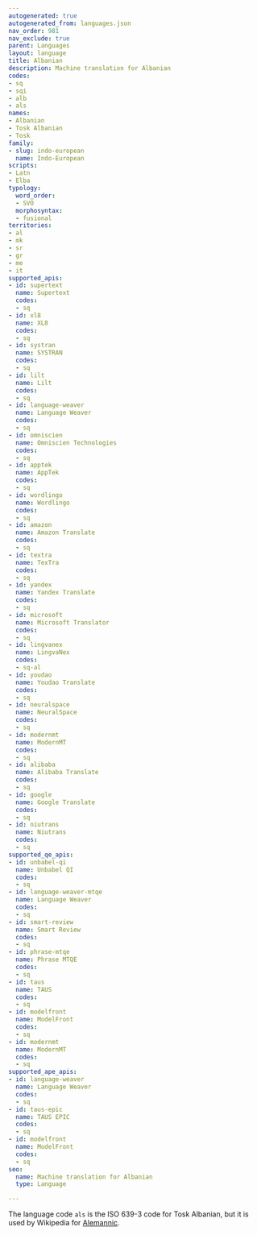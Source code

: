 ```yaml
---
autogenerated: true
autogenerated_from: languages.json
nav_order: 981
nav_exclude: true
parent: Languages
layout: language
title: Albanian
description: Machine translation for Albanian
codes:
- sq
- sqi
- alb
- als
names:
- Albanian
- Tosk Albanian
- Tosk
family:
- slug: indo-european
  name: Indo-European
scripts:
- Latn
- Elba
typology:
  word_order:
  - SVO
  morphosyntax:
  - fusional
territories:
- al
- mk
- sr
- gr
- me
- it
supported_apis:
- id: supertext
  name: Supertext
  codes:
  - sq
- id: xl8
  name: XL8
  codes:
  - sq
- id: systran
  name: SYSTRAN
  codes:
  - sq
- id: lilt
  name: Lilt
  codes:
  - sq
- id: language-weaver
  name: Language Weaver
  codes:
  - sq
- id: omniscien
  name: Omniscien Technologies
  codes:
  - sq
- id: apptek
  name: AppTek
  codes:
  - sq
- id: wordlingo
  name: Wordlingo
  codes:
  - sq
- id: amazon
  name: Amazon Translate
  codes:
  - sq
- id: textra
  name: TexTra
  codes:
  - sq
- id: yandex
  name: Yandex Translate
  codes:
  - sq
- id: microsoft
  name: Microsoft Translator
  codes:
  - sq
- id: lingvanex
  name: LingvaNex
  codes:
  - sq-al
- id: youdao
  name: Youdao Translate
  codes:
  - sq
- id: neuralspace
  name: NeuralSpace
  codes:
  - sq
- id: modernmt
  name: ModernMT
  codes:
  - sq
- id: alibaba
  name: Alibaba Translate
  codes:
  - sq
- id: google
  name: Google Translate
  codes:
  - sq
- id: niutrans
  name: Niutrans
  codes:
  - sq
supported_qe_apis:
- id: unbabel-qi
  name: Unbabel QI
  codes:
  - sq
- id: language-weaver-mtqe
  name: Language Weaver
  codes:
  - sq
- id: smart-review
  name: Smart Review
  codes:
  - sq
- id: phrase-mtqe
  name: Phrase MTQE
  codes:
  - sq
- id: taus
  name: TAUS
  codes:
  - sq
- id: modelfront
  name: ModelFront
  codes:
  - sq
- id: modernmt
  name: ModernMT
  codes:
  - sq
supported_ape_apis:
- id: language-weaver
  name: Language Weaver
  codes:
  - sq
- id: taus-epic
  name: TAUS EPIC
  codes:
  - sq
- id: modelfront
  name: ModelFront
  codes:
  - sq
seo:
  name: Machine translation for Albanian
  type: Language

---
```

The language code `als` is the ISO 639-3 code for Tosk Albanian, but it is used by Wikipedia for [Alemannic](/alemannic).
